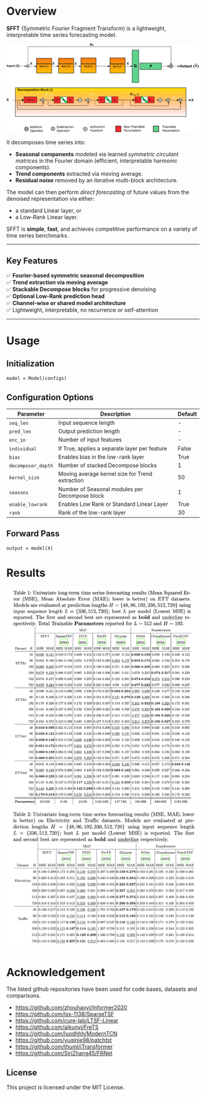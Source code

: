 
# Overview

**SFFT** (Symmetric Fourier Fragment Transform) is a lightweight, interpretable time series forecasting model.

![SFFT Architecture](image/SFFT_model.png)

It decomposes time series into:
- **Seasonal components** modeled via learned *symmetric circulant matrices* in the Fourier domain (efficient, interpretable harmonic components).
- **Trend components** extracted via moving average.
- **Residual noise** removed by an iterative multi-block architecture.

The model can then perform *direct forecasting* of future values from the denoised representation via either:
- a standard Linear layer, or
- a Low-Rank Linear layer.

SFFT is **simple**, **fast**, and achieves competitive performance on a variety of time series benchmarks.

---

## Key Features

✅ **Fourier-based symmetric seasonal decomposition**  
✅ **Trend extraction via moving average**  
✅ **Stackable Decompose blocks** for progressive denoising  
✅ **Optional Low-Rank prediction head**  
✅ **Channel-wise or shared model architecture**  
✅ Lightweight, interpretable, no recurrence or self-attention  

---

# Usage

## Initialization
```
model = Model(configs)
```

## Configuration Options
| Parameter       | Description                                    | Default |
|---------------|--------------------------------|---------|
| `seq_len`     | Input sequence length                         | -       |
| `pred_len`    | Output prediction length                      | -       |
| `enc_in`    | Number of input features                      | -       |
| `individual`  | If True, applies a separate layer per feature | False   |
| `bias`        | Enables bias in the low-rank layer            | True    |
| `decomposer_depth` | Number of stacked Decompose blocks       | 1    |
| `kernel_size`  | Moving average kernel size for Trend extraction             | 50    |
| `seasons`  | Number of Seasonal modules per Decompose block    | 1    |
| `enable_lowrank`  | Enables Low Rank or Standard Linear Layer    | True    |
| `rank`        | Rank of the low-rank layer                    | 30      |

## Forward Pass
```
output = model(X)
```

# Results

![Result1](image/table1.png)
![Result2](image/table2.png)


# Acknowledgement
The listed github repositories have been used for code bases, datasets and comparisons.

- https://github.com/zhouhaoyi/Informer2020
- https://github.com/lss-1138/SparseTSF
- https://github.com/cure-lab/LTSF-Linear
- https://github.com/aikunyi/FreTS
- https://github.com/luodhhh/ModernTCN
- https://github.com/yuqinie98/patchtst
- https://github.com/thuml/iTransformer
- https://github.com/SiriZhang45/FRNet


## License
This project is licensed under the MIT License.
